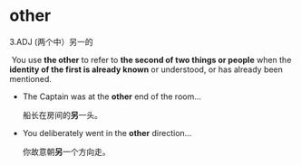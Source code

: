 # other

3.ADJ (两个中）另一的

​	You use **the other** to refer to **the second of two things or people** when the **identity of the first is already known** or understood, or has already been mentioned.

- The Captain was at the **other** end of the room...

  船长在房间的**另**一头。

- You deliberately went in the **other** direction...

  你故意朝**另**一个方向走。